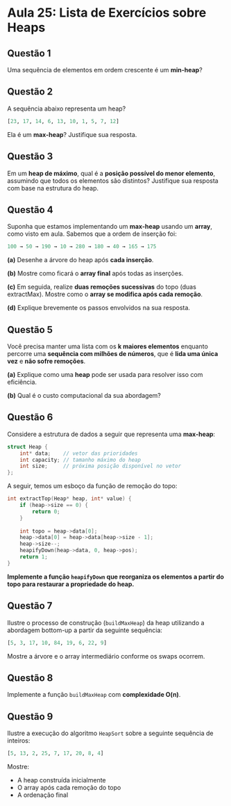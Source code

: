 # Aula 25: Lista de Exercícios sobre Heaps

## Questão 1

Uma sequência de elementos em ordem crescente é um **min-heap**?

## Questão 2

A sequência abaixo representa um heap?

```python
[23, 17, 14, 6, 13, 10, 1, 5, 7, 12]
```

Ela é um **max-heap**? Justifique sua resposta.

## Questão 3

Em um **heap de máximo**, qual é a **posição possível do menor elemento**, assumindo que todos os elementos são distintos? Justifique sua resposta com base na estrutura do heap.

## Questão 4

Suponha que estamos implementando um **max-heap** usando um **array**, como visto em aula. Sabemos que a ordem de inserção foi:

```python
100 → 50 → 190 → 10 → 280 → 180 → 40 → 165 → 175
```

**(a)** Desenhe a árvore do heap após **cada inserção**.

**(b)** Mostre como ficará o **array final** após todas as inserções.

**(c)** Em seguida, realize **duas remoções sucessivas** do topo (duas extractMax). Mostre como o **array se modifica após cada remoção**.

**(d)** Explique brevemente os passos envolvidos na sua resposta.

## Questão 5

Você precisa manter uma lista com os **k maiores elementos** enquanto percorre uma **sequência com milhões de números**, que é **lida uma única vez** e **não sofre remoções**.

**(a)** Explique como uma **heap** pode ser usada para resolver isso com eficiência.

**(b)** Qual é o custo computacional da sua abordagem?

## Questão 6

Considere a estrutura de dados a seguir que representa uma **max-heap**:

```cpp
struct Heap {
	int* data;    // vetor das prioridades
	int capacity; // tamanho máximo do heap
	int size;     // próxima posição disponível no vetor
};
```

A seguir, temos um esboço da função de remoção do topo:

```cpp
int extractTop(Heap* heap, int* value) {
	if (heap->size == 0) {
		return 0;
	}
	
	int topo = heap->data[0];
	heap->data[0] = heap->data[heap->size - 1];
	heap->size--;
	heapifyDown(heap->data, 0, heap->pos);
	return 1;
}
```

**Implemente a função `heapifyDown` que reorganiza os elementos a partir do topo para restaurar a propriedade do heap.**

## Questão 7

Ilustre o processo de construção (`buildMaxHeap`) da heap utilizando a abordagem bottom-up a partir da seguinte sequência:

```python
[5, 3, 17, 10, 84, 19, 6, 22, 9]
```

Mostre a árvore e o array intermediário conforme os swaps ocorrem.

## Questão 8

Implemente a função `buildMaxHeap` com **complexidade O(n)**.

## Questão 9

Ilustre a execução do algoritmo `HeapSort` sobre a seguinte sequência de inteiros:

```python
[5, 13, 2, 25, 7, 17, 20, 8, 4]
```

Mostre:
- A heap construída inicialmente  
- O array após cada remoção do topo  
- A ordenação final
